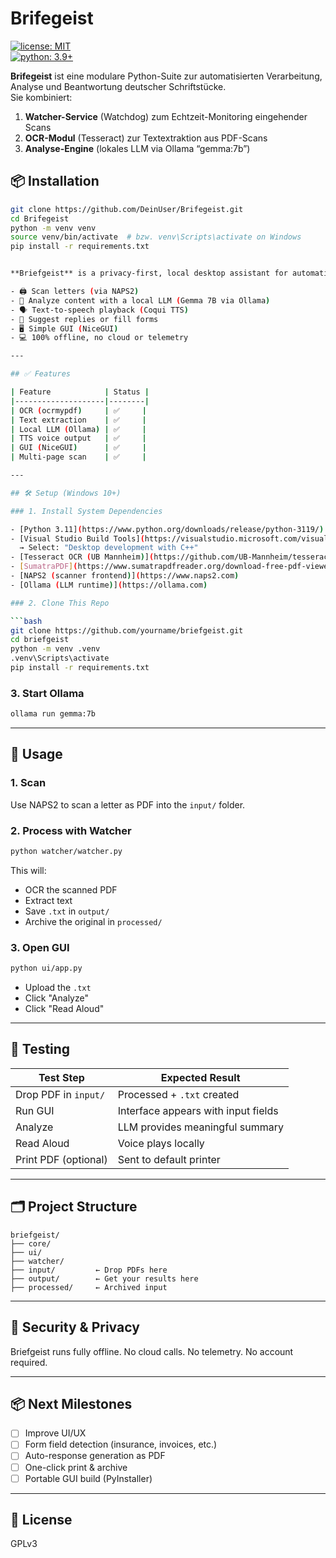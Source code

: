 # Brifegeist

[![license: MIT](https://img.shields.io/badge/license-MIT-blue.svg)](LICENSE)  
[![python: 3.9+](https://img.shields.io/badge/python-3.9%2B-important.svg)](https://www.python.org/)  

**Brifegeist** ist eine modulare Python-Suite zur automatisierten Verarbeitung, Analyse und Beantwortung deutscher Schriftstücke.  
Sie kombiniert:

1. **Watcher-Service** (Watchdog) zum Echtzeit-Monitoring eingehender Scans  
2. **OCR-Modul** (Tesseract) zur Textextraktion aus PDF-Scans  
3. **Analyse-Engine** (lokales LLM via Ollama “gemma:7b”)  

## 📦 Installation

```bash
git clone https://github.com/DeinUser/Brifegeist.git
cd Brifegeist
python -m venv venv
source venv/bin/activate  # bzw. venv\Scripts\activate on Windows
pip install -r requirements.txt


**Briefgeist** is a privacy-first, local desktop assistant for automating the reading, analysis, and response of scanned physical letters.

- 🖨️ Scan letters (via NAPS2)
- 🧠 Analyze content with a local LLM (Gemma 7B via Ollama)
- 🗣 Text-to-speech playback (Coqui TTS)
- 📄 Suggest replies or fill forms
- 🖥️ Simple GUI (NiceGUI)
- 💻 100% offline, no cloud or telemetry

---

## ✅ Features

| Feature            | Status |
|--------------------|--------|
| OCR (ocrmypdf)     | ✅     |
| Text extraction    | ✅     |
| Local LLM (Ollama) | ✅     |
| TTS voice output   | ✅     |
| GUI (NiceGUI)      | ✅     |
| Multi-page scan    | ✅     |

---

## 🛠 Setup (Windows 10+)

### 1. Install System Dependencies

- [Python 3.11](https://www.python.org/downloads/release/python-3119/)
- [Visual Studio Build Tools](https://visualstudio.microsoft.com/visual-cpp-build-tools/)  
  → Select: "Desktop development with C++"
- [Tesseract OCR (UB Mannheim)](https://github.com/UB-Mannheim/tesseract/wiki)
- [SumatraPDF](https://www.sumatrapdfreader.org/download-free-pdf-viewer.html)
- [NAPS2 (scanner frontend)](https://www.naps2.com)
- [Ollama (LLM runtime)](https://ollama.com)

### 2. Clone This Repo

```bash
git clone https://github.com/yourname/briefgeist.git
cd briefgeist
python -m venv .venv
.venv\Scripts\activate
pip install -r requirements.txt
```

### 3. Start Ollama

```bash
ollama run gemma:7b
```

---

## 🚀 Usage

### 1. Scan

Use NAPS2 to scan a letter as PDF into the `input/` folder.

### 2. Process with Watcher

```bash
python watcher/watcher.py
```

This will:

* OCR the scanned PDF
* Extract text
* Save `.txt` in `output/`
* Archive the original in `processed/`

### 3. Open GUI

```bash
python ui/app.py
```

* Upload the `.txt`
* Click "Analyze"
* Click "Read Aloud"

---

## 🧪 Testing

| Test Step            | Expected Result                     |
| -------------------- | ----------------------------------- |
| Drop PDF in `input/` | Processed + `.txt` created          |
| Run GUI              | Interface appears with input fields |
| Analyze              | LLM provides meaningful summary     |
| Read Aloud           | Voice plays locally                 |
| Print PDF (optional) | Sent to default printer             |

---

## 🗂 Project Structure

```
briefgeist/
├── core/
├── ui/
├── watcher/
├── input/         ← Drop PDFs here
├── output/        ← Get your results here
├── processed/     ← Archived input
```

---

## 🔐 Security & Privacy

Briefgeist runs fully offline. No cloud calls. No telemetry. No account required.

---

## 📦 Next Milestones

* [ ] Improve UI/UX
* [ ] Form field detection (insurance, invoices, etc.)
* [ ] Auto-response generation as PDF
* [ ] One-click print & archive
* [ ] Portable GUI build (PyInstaller)

---

## 💬 License

GPLv3